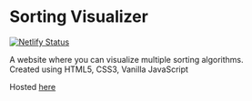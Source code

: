 # Sorting Visualizer
[![Netlify Status](https://api.netlify.com/api/v1/badges/e05d5d92-5651-4831-9edb-305187bd55a6/deploy-status)](https://app.netlify.com/sites/satorusxm-sv/deploys)  

A website where you can visualize multiple sorting algorithms.  
Created using HTML5, CSS3, Vanilla JavaScript  
  
Hosted [here](https://satorusxm-sv.netlify.com)